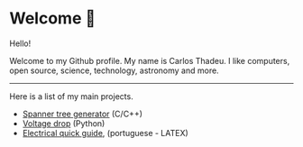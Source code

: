 # Welcome 👋

Hello!

Welcome to my Github profile. My name is Carlos Thadeu. I like computers, open source, science, technology, astronomy and more.

---

Here is a list of my main projects.

* [Spanner tree generator](https://github.com/cthadeusantos/spanner_tree_generator) (C/C++)
* [Voltage drop](https://github.com/cthadeusantos/voltage_drop) (Python)
* [Electrical quick guide](https://github.com/cthadeusantos/electrical_quick_guide), (portuguese - LATEX)

<!--
[![Top Langs](https://github-readme-stats-git-masterrstaa-rickstaa.vercel.app/api/top-langs/?username=cthadeusantos&theme=dracula)](https://github.com/cthadeusantos/github-readme-stats)
-->
<!--
**cthadeusantos/cthadeusantos** is a ✨ _special_ ✨ repository because its `README.md` (this file) appears on your GitHub profile.

Here are some ideas to get you started:

- 🔭 I’m currently working on ...
- 🌱 I’m currently learning ...
- 👯 I’m looking to collaborate on ...
- 🤔 I’m looking for help with ...
- 💬 Ask me about ...
- 📫 How to reach me: ...
- 😄 Pronouns: ...
- ⚡ Fun fact: ...
-->
